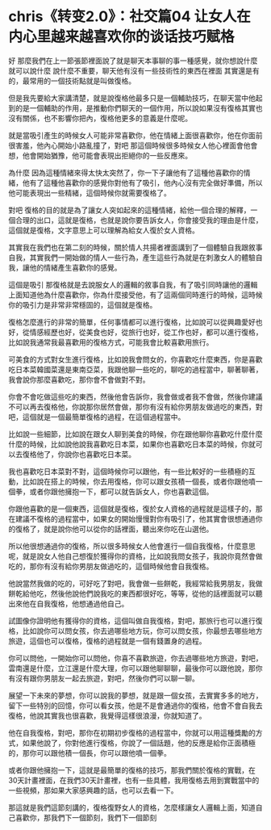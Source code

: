 # chris《转变2.0》：社交篇04 让女人在内心里越来越喜欢你的谈话技巧赋格

好 那麼我們在上一節張節裡面說了就是聊天本事聊的事一種感覺，就你想說什麼就可以說什麼 說什麼不重要，聊天他有沒有一些技術性的東西在裡面 其實還是有的，最常用的一個技術點就是叫做復格。

但是我先要給大家講清楚，就是說復格他最多只是一個輔助技巧，在聊天當中他起到的是一個輔助的作用，是推動你們聊天的一個作用，所以說如果沒有復格其實也沒有關係，也不影響你把內，復格他更多的意義是什麼呢。

就是當吸引產生的時候女人可能非常喜歡你，他在情緒上面很喜歡你，他在你面前很害羞，他內心開始小路亂撞了，對吧 那這個時候很多時候女人他心裡面會他會想，他會開始猶豫，他可能會表現出拒絕你的一些反應來。

為什麼 因為這種情緒來得太快太突然了，你一下子讓他有了這種他喜歡你的情緒，他有了這種他喜歡你的感覺你對他有了吸引，他內心沒有完全做好準備，所以他可能表現出一些精緒，這個時候你就需要復格了。

對吧 復格的目的就是為了讓女人突如起來的這種情緒，給他一個合理的解釋，一個合理的出口，這就是復格，也就是說你要告訴女人，你會接受我的理由是什麼，這個就是復格，文字意思上可以理解為給女人復於女人資格。

其實我在我們也在第二刻的時候，關於情人共揚者裡面講到了一個體驗自我跟敘事自我，其實我們一開始做的情人一些行為，產生這些行為就是在刺激女人的體驗自我，讓他的情緒產生喜歡你的感覺。

這個是吸引 那復格就是去說服女人的邏輯的敘事自我，有了吸引同時讓他的邏輯上面知道他為什麼喜歡你，你為什麼接受他，有了這兩個同時進行的時候，這時候你的吸引力是非常非常穩固的，這個就是復格。

復格怎麼進行的非常的簡單，任何事情都可以進行復格，比如說可以從興趣愛好也好，從情感經歷也好，從美食也好，從旅行也好，從工作也好，都可以進行復格，比如說我通常我最喜歡用的復格方式，可能我會比較喜歡用旅行。

可美食的方式對女生進行復格，比如說我會問女的，你喜歡吃什麼東西，你是喜歡吃日本菜韓國菜還是東南亞菜，我跟他聊一些吃的，聊吃的過程當中，聊著聊著，我會說你那麼喜歡吃，那你會不會做對不對。

你會不會吃做這些吃的東西，然後他會告訴你，我會做或者我不會做，然後你建議不可以再去復格他，你說那你居然會做，那你有沒有給你男朋友做過吃的東西，對吧，這個就是一個最簡單復格的過程，在這個過程當中。

比如說一些細節，比如說在跟女人聊到美食的時候，你在跟他聊你喜歡吃什麼什麼什麼的時候，比如說他說我喜歡吃日本菜，如果你也喜歡吃日本菜的時候，你就可以去復格他了，你說你也喜歡吃日本菜。

我也喜歡吃日本菜對不對，這個時候你可以跟他，有一些比較好的一些積極的互動，比如說在搭上的時候，你去用復格，你可以跟女孩積一個長，或者你跟他噴一個拳，或者你跟他擁抱一下，都可以就告訴女人，你也喜歡這個。

你跟他喜歡的是一個東西，這個就是復格，復於女人資格的過程就是這樣子的，那在建議不復格的過程當中，如果女的開始慢慢對你有吸引了，他其實會很想通過你的復格了，就是說你他可以從你的話裡面，聽出來你吃在山選他。

所以他很想通過你的復格，所以很多時候女人他會進行一個自我復格，什麼意思呢，就是說女人他自己想復於獲得你的資格，比如說我問女孩子，我說你竟然會做吃的，那你有沒有給你男朋友做過吃的，這個時候他會自我復格。

他說當然我做的吃的，可好吃了對吧，我會做一些餅乾，我經常給我男朋友，我做餅乾給他吃，然後他說他們說我吃的東西都很好吃，等等，從他的話裡面就可以聽出來他在自我復格，他想通過他自己。

試圖像你證明他有獲得你的資格，這個叫做自我復格，對吧，那旅行也可以進行復格，比如說你可以問女孩，你去過哪些地方玩，你可以問女孩，你最想去哪些地方旅遊，這個也可以復格，復格的過程就是一個有錢置身的過程。

你可以問他，一開始你可以問他，你喜不喜歡旅遊，你去過哪些地方旅遊，對吧，雲南還是什麼，立江還是什麼大理，你可以跟他聊聊聊，最後你可以跟他說，那你有沒有跟你男朋友一起去旅遊，對吧，然後你們可以聊一聊。

展望一下未來的夢想，你可以說我的夢想，就是跟一個女孩，去實實多多的地方，留下一些特別的回憶，你可以看女孩，他是不是會通過你的復格，他會不會自我去復格，他說其實我也很喜歡，我覺得這樣很浪漫，你就知道了。

他在自我復格，對吧，那你在初期初步復格的過程當中，你就可以用這種獎勵的方式，如果他說了，你對他進行復格，你說了一個話題，他的反應是給你正面積極的，那你可以跟他積一個長，你可以跟他噴一個拳。

或者你跟他擁抱一下，這就是最簡單的復格的技巧，那我們關於復格的實戰，在30天計畫裡面，在我們30天計畫裡，也有一些具體，我用復格去用到實戰當中的一些視頻，那如果大家感興趣的話，也可以去看一下。

那這就是我們這節刻講的，復格復野女人的資格，怎麼樣讓女人邏輯上面，知道自己喜歡你，那我們下一個節刻，我們下一個節刻